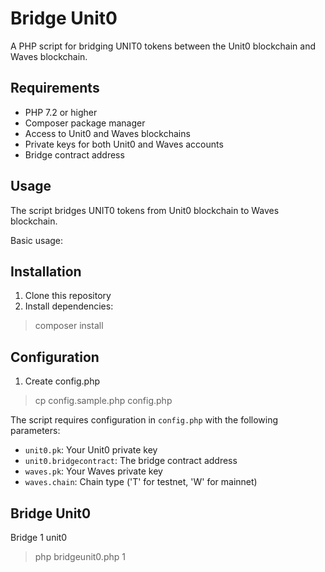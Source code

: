 # Bridge Unit0

A PHP script for bridging UNIT0 tokens between the Unit0 blockchain and Waves blockchain.

## Requirements

- PHP 7.2 or higher
- Composer package manager
- Access to Unit0 and Waves blockchains
- Private keys for both Unit0 and Waves accounts
- Bridge contract address

## Usage

The script bridges UNIT0 tokens from Unit0 blockchain to Waves blockchain.

Basic usage:

## Installation

1. Clone this repository
2. Install dependencies:

>  composer install

## Configuration

1. Create config.php

> cp config.sample.php config.php

The script requires configuration in `config.php` with the following parameters:

- `unit0.pk`: Your Unit0 private key
- `unit0.bridgecontract`: The bridge contract address
- `waves.pk`: Your Waves private key  
- `waves.chain`: Chain type ('T' for testnet, 'W' for mainnet)

## Bridge Unit0

Bridge 1 unit0

> php bridgeunit0.php 1
